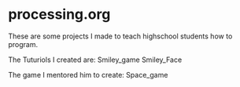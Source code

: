 processing.org
==============

These are some projects I made to teach highschool students how to program. 


The Tuturiols I created are:
Smiley_game
Smiley_Face

The game I mentored him to create:
Space_game
